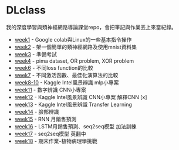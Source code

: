 DLclass
=====

我的深度學習與類神經網路導論課堂repo，會把筆記與作業丟上來當紀錄。

* [week1] - Google colab與Linux的一些基本指令操作
* [week2] - 架一個簡單的類神經網路及使用mnist資料集
* [week3] - 準備考試
* [week4] - pima dataset, OR problem, XOR problem
* [week6] - 不同loss function的比較
* [week7] - 不同激活函數、最佳化演算法的比較
* [week8-10] - Kaggle Intel風景辨識 mlp小專案
* [week11] - 數字辨識 CNN小專案
* [week12] - Kaggle Intel風景辨識 CNN小專案 解釋CNN [x]
* [week13] - Kaggle Intel風景辨識 Transfer Learning
* [week14] - 臉部辨識
* [week15] - RNN 月銷售預測
* [week16] - LSTM月銷售預測、seq2seq模型 加法訓練
* [week17] - seq2seq模型 英翻中
* [week18] - 期末作業-植物病理學挑戰

[week1]:https://github.com/alanhc/DLclass/tree/master/week-1
[week2]:https://github.com/alanhc/DLclass/tree/master/week-2
[week3]:https://github.com/alanhc/DLclass/tree/master/week-1
[week4]:https://github.com/alanhc/DLclass/tree/master/week-4
[week6]:https://github.com/alanhc/DLclass/tree/master/week-6
[week7]:https://github.com/alanhc/DLclass/tree/master/week-7
[week8-10]:https://github.com/alanhc/DLclass/tree/master/week-8-10
[week11]:https://github.com/alanhc/DLclass/tree/master/week-11
[week12]:https://github.com/alanhc/DLclass/tree/master/week-12
[week13]:https://github.com/alanhc/DLclass/tree/master/week-13
[week14]:https://github.com/alanhc/DLclass/tree/master/week-14
[week15]:https://github.com/alanhc/DLclass/tree/master/week-15
[week16]:https://github.com/alanhc/DLclass/tree/master/week-16
[week17]:https://github.com/alanhc/DLclass/tree/master/week-17
[week18]:https://github.com/alanhc/DLclass/tree/master/week-18
